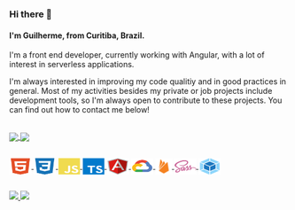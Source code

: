 ### Hi there 👋

#### I'm Guilherme, from Curitiba, Brazil.

I'm a front end developer, currently working with Angular, with a lot of interest in serverless applications.

I'm always interested in improving my code qualitiy and in good practices in general. Most of my activities besides my private or job projects include development tools, so I'm always open to contribute to these projects. You can find out how to contact me below!

<br />

<div>
  <a href="https://github.com/guilhermetod">
  <img align="center" height="180em" src="https://github-readme-stats-guilhermetod.vercel.app/api?username=guilhermetod&show_icons=true&theme=algolia&include_all_commits=true&count_private=true"/>
  <img align="center" height="180em" src="https://github-readme-stats-guilhermetod.vercel.app/api/top-langs/?username=guilhermetod&layout=compact&langs_count=10&theme=algolia"/>
</div>
  
  ##
  
<div>
  <img align="center" alt="HTML" height="30" width="40" src="https://raw.githubusercontent.com/devicons/devicon/master/icons/html5/html5-plain.svg">
  <img align="center" alt="CSS" height="30" width="40" src="https://raw.githubusercontent.com/devicons/devicon/master/icons/css3/css3-plain.svg">
  <img align="center" alt="Javascript" height="30" width="40" src="https://raw.githubusercontent.com/devicons/devicon/master/icons/javascript/javascript-plain.svg">
  <img align="center" alt="TypeScript" height="30" width="40" src="https://raw.githubusercontent.com/devicons/devicon/master/icons/typescript/typescript-plain.svg">
  <img align="center" alt="Angular" height="30" width="40" src="https://raw.githubusercontent.com/devicons/devicon/master/icons/angularjs/angularjs-original.svg">
  <img align="center" alt="Google Cloud" height="30" width="40" src="https://github.com/devicons/devicon/blob/master/icons/googlecloud/googlecloud-original.svg">
  <img align="center" alt="Firebase" height="30" width"40" src="https://raw.githubusercontent.com/devicons/devicon/master/icons/firebase/firebase-plain.svg">
  <img align="center" alt="SCSS" height="30" width="40" src="https://raw.githubusercontent.com/devicons/devicon/master/icons/sass/sass-original.svg">
  <img align="center" alt="Webpack" height="30" width="40" src="https://raw.githubusercontent.com/devicons/devicon/master/icons/webpack/webpack-original.svg">
</div>
  
  ##
  
  <div>
  <a href="mailto:guilhermetod@gmail.com">
    <img src="https://img.shields.io/badge/Gmail-D14836?style=for-the-badge&logo=gmail&logoColor=white" target="_blank">
  </a>
  <a href="https://www.linkedin.com/in/guilherme-tod-b8a324210" target="_blank">
    <img src="https://img.shields.io/badge/LinkedIn-0077B5?style=for-the-badge&logo=linkedin&logoColor=white" target="_blank">
  </a>
</div>
